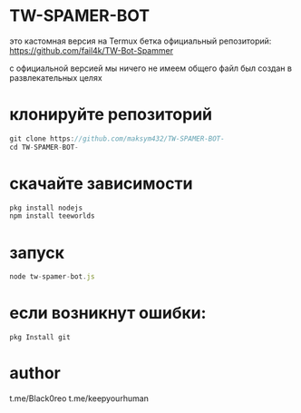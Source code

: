 # TW-SPAMER-BOT
это кастомная версия на Termux бетка
официальный репозиторий: https://github.com/fail4k/TW-Bot-Spammer

с официальной версией мы ничего не имеем общего файл был создан в развлекательных целях 

# клонируйте репозиторий 
```js
git clone https://github.com/maksym432/TW-SPAMER-BOT-
cd TW-SPAMER-BOT-
```
# скачайте  зависимости 
```js
pkg install nodejs
npm install teeworlds
```
# запуск
```js
node tw-spamer-bot.js
```

# если возникнут ошибки: 

```
pkg Install git
```

# author 

t.me/Black0reo  t.me/keepyourhuman
